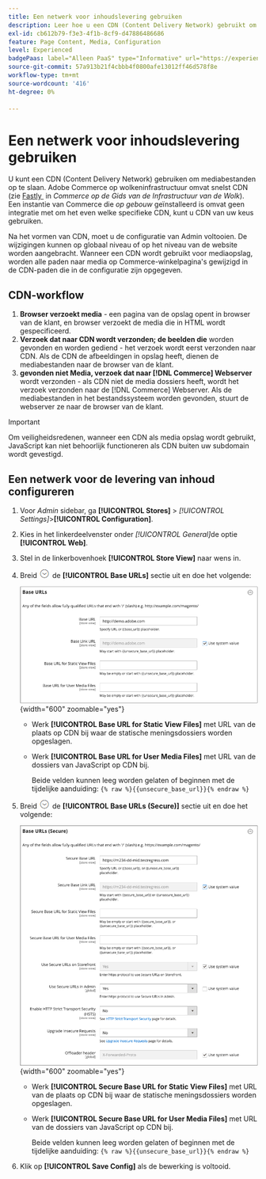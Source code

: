 ```yaml
---
title: Een netwerk voor inhoudslevering gebruiken
description: Leer hoe u een CDN (Content Delivery Network) gebruikt om mediabestanden op te slaan.
exl-id: cb612b79-f3e3-4f1b-8cf9-d47886486686
feature: Page Content, Media, Configuration
level: Experienced
badgePaas: label="Alleen PaaS" type="Informative" url="https://experienceleague.adobe.com/nl/docs/commerce/user-guides/product-solutions" tooltip="Is alleen van toepassing op Adobe Commerce op Cloud-projecten (door Adobe beheerde PaaS-infrastructuur) en op projecten in het veld."
source-git-commit: 57a913b21f4cbbb4f0800afe13012ff46d578f8e
workflow-type: tm+mt
source-wordcount: '416'
ht-degree: 0%

---
```


# Een netwerk voor inhoudslevering gebruiken

U kunt een CDN (Content Delivery Network) gebruiken om mediabestanden op te slaan. Adobe Commerce op wolkeninfrastructuur omvat snelst CDN (zie [&#x200B; Fastly &#x200B;](https://experienceleague.adobe.com/docs/commerce-cloud-service/user-guide/cdn/fastly.html?lang=nl-NL) in _Commerce op de Gids van de Infrastructuur van de Wolk_). Een instantie van Commerce die _op gebouw_ geïnstalleerd is omvat geen integratie met om het even welke specifieke CDN, kunt u CDN van uw keus gebruiken.

Na het vormen van CDN, moet u de configuratie van Admin voltooien. De wijzigingen kunnen op globaal niveau of op het niveau van de website worden aangebracht. Wanneer een CDN wordt gebruikt voor mediaopslag, worden alle paden naar media op Commerce-winkelpagina&#39;s gewijzigd in de CDN-paden die in de configuratie zijn opgegeven.

## CDN-workflow

1. **Browser verzoekt media** - een pagina van de opslag opent in browser van de klant, en browser verzoekt de media die in HTML wordt gespecificeerd.
1. **Verzoek dat naar CDN wordt verzonden; de beelden die** worden gevonden en worden gediend - het verzoek wordt eerst verzonden naar CDN. Als de CDN de afbeeldingen in opslag heeft, dienen de mediabestanden naar de browser van de klant.
1. **gevonden niet Media, verzoek dat naar [!DNL Commerce] Webserver** wordt verzonden - als CDN niet de media dossiers heeft, wordt het verzoek verzonden naar de [!DNL Commerce] Webserver. Als de mediabestanden in het bestandssysteem worden gevonden, stuurt de webserver ze naar de browser van de klant.

>[!IMPORTANT]
>
>Om veiligheidsredenen, wanneer een CDN als media opslag wordt gebruikt, JavaScript kan niet behoorlijk functioneren als CDN buiten uw subdomain wordt gevestigd.

## Een netwerk voor de levering van inhoud configureren

1. Voor _Admin_ sidebar, ga **[!UICONTROL Stores]** > _[!UICONTROL Settings]_>**[!UICONTROL Configuration]**.

1. Kies in het linkerdeelvenster onder _[!UICONTROL General]_&#x200B;de optie **[!UICONTROL Web]**.

1. Stel in de linkerbovenhoek **[!UICONTROL Store View]** naar wens in.

1. Breid ![&#x200B; selecteur van de Uitbreiding &#x200B;](../assets/icon-display-expand.png) de **[!UICONTROL Base URLs]** sectie uit en doe het volgende:

   ![&#x200B; Algemene configuratie - Web basis URLs &#x200B;](./assets/web-base-urls.png){width="600" zoomable="yes"}

   - Werk **[!UICONTROL Base URL for Static View Files]** met URL van de plaats op CDN bij waar de statische meningsdossiers worden opgeslagen.

   - Werk **[!UICONTROL Base URL for User Media Files]** met URL van de dossiers van JavaScript op CDN bij.

     Beide velden kunnen leeg worden gelaten of beginnen met de tijdelijke aanduiding: `{% raw %}{{unsecure_base_url}}{% endraw %}`

1. Breid ![&#x200B; selecteur van de Uitbreiding &#x200B;](../assets/icon-display-expand.png) de **[!UICONTROL Base URLs (Secure)]** sectie uit en doe het volgende:

   ![&#x200B; Algemene configuratie - Web basis URLs (veilig) &#x200B;](./assets/web-base-urls-secure.png){width="600" zoomable="yes"}

   - Werk **[!UICONTROL Secure Base URL for Static View Files]** met URL van de plaats op CDN bij waar de statische meningsdossiers worden opgeslagen.

   - Werk **[!UICONTROL Secure Base URL for User Media Files]** met URL van de dossiers van JavaScript op CDN bij.

     Beide velden kunnen leeg worden gelaten of beginnen met de tijdelijke aanduiding: `{% raw %}{{unsecure_base_url}}{% endraw %}`

1. Klik op **[!UICONTROL Save Config]** als de bewerking is voltooid.
